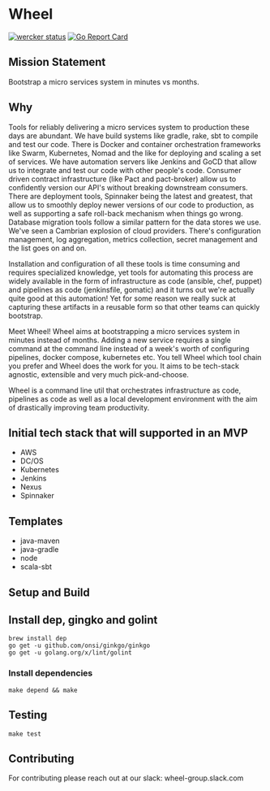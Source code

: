 # Wheel

[![wercker status](https://app.wercker.com/status/6ef859f0c88b3e5c33b25894bdab2aa0/s/master "wercker status")](https://app.wercker.com/project/byKey/6ef859f0c88b3e5c33b25894bdab2aa0) [![Go Report Card](https://goreportcard.com/badge/github.com/JeroenSoeters/wheel)](https://goreportcard.com/report/github.com/JeroenSoeters/wheel)

## Mission Statement 
Bootstrap a micro services system in minutes vs months.

## Why
Tools for reliably delivering a micro services system to production these days are abundant. We have build systems like gradle, rake, sbt to compile and test our code. There is Docker and container orchestration frameworks like Swarm, Kubernetes, Nomad and the like for deploying and scaling a set of services. We have automation servers like Jenkins and GoCD that allow us to integrate and test our code with other people's code. Consumer driven contract infrastructure (like Pact and pact-broker) allow us to confidently version our API's without breaking downstream consumers. There are deployment tools, Spinnaker being the latest and greatest, that allow us to smoothly deploy newer versions of our code to production, as well as supporting a safe roll-back mechanism when things go wrong. Database migration tools follow a similar pattern for the data stores we use. We've seen a Cambrian explosion of cloud providers. There's configuration management, log aggregation, metrics collection, secret management and the list goes on and on.

Installation and configuration of all these tools is time consuming and requires specialized knowledge, yet tools for automating this process are widely available in the form of infrastructure as code (ansible, chef, puppet) and pipelines as code (jenkinsfile, gomatic) and it turns out we're actually quite good at this automation! Yet for some reason we really suck at capturing these artifacts in a reusable form so that other teams can quickly bootstrap.

Meet Wheel! Wheel aims at bootstrapping a micro services system in minutes instead of months. Adding a new service requires a single command at the command line instead of a week's worth of configuring pipelines, docker compose, kubernetes etc. You tell Wheel which tool chain you prefer and Wheel does the work for you. It aims to be tech-stack agnostic, extensible and very much pick-and-choose.

Wheel is a command line util that orchestrates infrastructure as code, pipelines as code as well as a local development environment with the aim of drastically improving team productivity.

## Initial tech stack that will supported in an MVP
* AWS
* DC/OS
* Kubernetes
* Jenkins
* Nexus
* Spinnaker

## Templates
* java-maven
* java-gradle
* node
* scala-sbt

## Setup and Build

## Install dep, gingko and golint
```
brew install dep
go get -u github.com/onsi/ginkgo/ginkgo
go get -u golang.org/x/lint/golint
```

### Install dependencies
```
make depend && make
```

## Testing

```
make test
```

## Contributing
For contributing please reach out at our slack: wheel-group.slack.com
